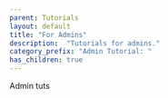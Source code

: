 ```yaml
---
parent: Tutorials
layout: default
title: "For Admins"
description:  "Tutorials for admins."
category_prefix: "Admin Tutorial: "
has_children: true
---
```


Admin tuts